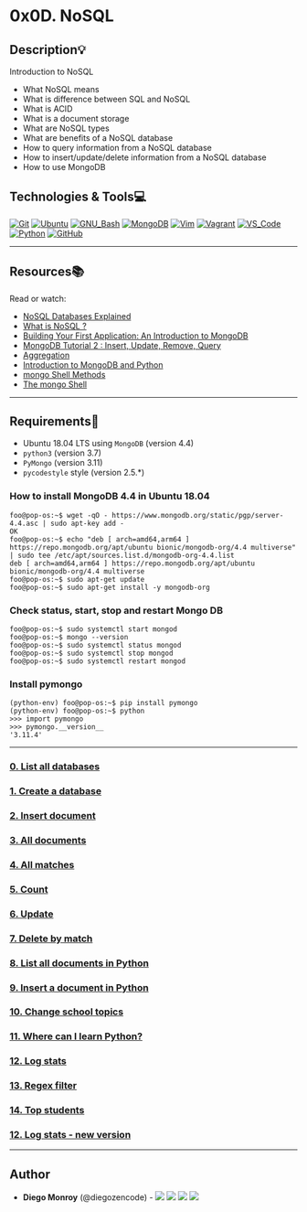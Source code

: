 # 0x0D. NoSQL

## Description:bulb:

Introduction to  NoSQL

- What NoSQL means
- What is difference between SQL and NoSQL
- What is ACID
- What is a document storage
- What are NoSQL types
- What are benefits of a NoSQL database
- How to query information from a NoSQL database
- How to insert/update/delete information from a NoSQL database
- How to use MongoDB

## Technologies & Tools:computer:

[![Git](https://img.shields.io/badge/≡-Git-F05032?logo=git&style=flat-square&labelColor=282828)](https://git-scm.com/)
[![Ubuntu](https://img.shields.io/badge/≡-Ubuntu-E95420?&style=flat-square&logo=Ubuntu&labelColor=282828)](https://ubuntu.com/)
[![GNU_Bash](https://img.shields.io/badge/≡-GNU_Bash-4EAA25?logo=GNU-Bash&style=flat-square&labelColor=282828)](https://www.gnu.org/software/bash/)
[![MongoDB](https://img.shields.io/badge/≡-MongoDB-47A248?logo=MongoDB&style=flat-square&labelColor=282828)](https://www.mongodb.com/)
[![Vim](https://img.shields.io/badge/≡-Vim-019733?logo=Vim&style=flat-square&logoColor=019733&labelColor=282828)](https://www.vim.org/)
[![Vagrant](https://img.shields.io/badge/≡-Vagrant-1563FF?logo=vagrant&style=flat-square&logoColor=1563FF&labelColor=282828)](https://www.vagrantup.com/)
[![VS_Code](https://img.shields.io/badge/≡-VS_Code-007ACC?logo=visual-studio-code&style=flat-square&logoColor=007ACC&labelColor=282828)](https://code.visualstudio.com/)
[![Python](https://img.shields.io/badge/≡-Python-3776AB?logo=Python&style=flat-square&labelColor=282828)](https://www.python.org/)
[![GitHub](https://img.shields.io/badge/≡-GitHub-181717?logo=GitHub&style=flat-square&labelColor=282828)](https://github.com/)

---

## Resources:books:

Read or watch:

- [NoSQL Databases Explained](https://riak.com/resources/nosql-databases/)
- [What is NoSQL ?](https://www.youtube.com/watch?v=qUV2j3XBRHc)
- [Building Your First Application: An Introduction to MongoDB](https://www.youtube.com/watch?v=ClAQEARNUoQ)
- [MongoDB Tutorial 2 : Insert, Update, Remove, Query](https://www.youtube.com/watch?v=CB9G5Dvv-EE)
- [Aggregation](https://docs.mongodb.com/manual/aggregation/)
- [Introduction to MongoDB and Python](https://realpython.com/introduction-to-mongodb-and-python/)
- [mongo Shell Methods](https://docs.mongodb.com/manual/reference/method/)
- [The mongo Shell](https://docs.mongodb.com/manual/mongo/)

---

## Requirements:hammer:

- Ubuntu 18.04 LTS using `MongoDB` (version 4.4)
- `python3` (version 3.7)
- `PyMongo` (version 3.11)
- `pycodestyle` style (version 2.5.*)

### How to install MongoDB 4.4 in Ubuntu 18.04

```console
foo@pop-os:~$ wget -qO - https://www.mongodb.org/static/pgp/server-4.4.asc | sudo apt-key add -
OK
foo@pop-os:~$ echo "deb [ arch=amd64,arm64 ] https://repo.mongodb.org/apt/ubuntu bionic/mongodb-org/4.4 multiverse" | sudo tee /etc/apt/sources.list.d/mongodb-org-4.4.list
deb [ arch=amd64,arm64 ] https://repo.mongodb.org/apt/ubuntu bionic/mongodb-org/4.4 multiverse
foo@pop-os:~$ sudo apt-get update
foo@pop-os:~$ sudo apt-get install -y mongodb-org
```

### Check status, start, stop and restart Mongo DB

```console
foo@pop-os:~$ sudo systemctl start mongod
foo@pop-os:~$ mongo --version
foo@pop-os:~$ sudo systemctl status mongod
foo@pop-os:~$ sudo systemctl stop mongod
foo@pop-os:~$ sudo systemctl restart mongod
```

### Install pymongo

```console
(python-env) foo@pop-os:~$ pip install pymongo
(python-env) foo@pop-os:~$ python
>>> import pymongo
>>> pymongo.__version__
'3.11.4'
```

---

### [0. List all databases](./0-list_databases)

### [1. Create a database](./1-use_or_create_database)

### [2. Insert document](./2-insert)

### [3. All documents](./3-all)

### [4. All matches](./4-match)

### [5. Count](./5-count)

### [6. Update](./6-update)

### [7. Delete by match](./7-delete)

### [8. List all documents in Python](./8-all.py)

### [9. Insert a document in Python](./9-insert_school.py)

### [10. Change school topics](./10-update_topics.py)

### [11. Where can I learn Python?](./11-schools_by_topic.py)

### [12. Log stats](./12-log_stats.py)

### [13. Regex filter](./100-find)

### [14. Top students](./101-students.py)

### [12. Log stats - new version](./102-log_stats.py)

---

## Author

- **Diego Monroy** (@diegozencode) - [<img src="https://img.shields.io/badge/Portfolio-20d6fe.svg?&style=plastic"/>](https://diegozencode.me)
  [<img src="https://img.shields.io/badge/Twitter-1DA1F2.svg?&style=plastic&logo=twitter&logoColor=white"/>](https://twitter.com/diegozencode)
  [<img src="https://img.shields.io/badge/Linkedin-0A66C2.svg?&style=plastic&logo=linkedin&logoColor=white"/>](https://www.linkedin.com/in/diegozencode)
  [<img src="https://img.shields.io/badge/GitHub-181717.svg?&style=plastic&logo=github&logoColor=white"/>](https://github.com/diegozencode)
